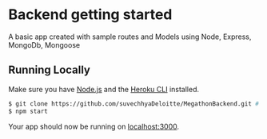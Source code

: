 # Backend getting started

A basic app created with sample routes and Models using Node, Express, MongoDb, Mongoose

## Running Locally

Make sure you have [Node.js](http://nodejs.org/) and the [Heroku CLI](https://cli.heroku.com/) installed.

```sh
$ git clone https://github.com/suvechhyaDeloitte/MegathonBackend.git # or clone your own fork
$ npm start
```

Your app should now be running on [localhost:3000](http://localhost:3000/).

